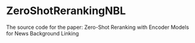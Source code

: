 # ZeroShotRerankingNBL
The source code for the paper: Zero-Shot Reranking with Encoder Models for News Background Linking
